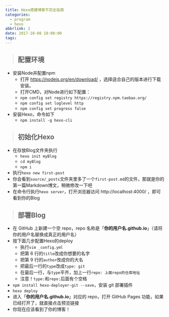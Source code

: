 ```yaml
---
title: Hexo搭建博客不完全指南
categories:
  - program
  - hexo
abbrlink: 2
date: 2017-10-08 18:00:00
tags:
---
```


> ## 配置环境

* 安装Node并配置npm
  * 打开 https://nodejs.org/en/download/ ，选择适合自己的版本进行下载安装。
  * 打开CMD，对Node进行如下配置：
  * `npm config set registry https://registry.npm.taobao.org/`
  * `npm config set loglevel http`
  * `npm config set progress false`
* 安装Hexo，命令如下
  * `npm install -g hexo-cli`

> ## 初始化Hexo

* 在存放Blog文件夹执行
  * `hexo init myBlog`
  * `cd myBlog`
  * `npm i`
* 执行`hexo new first-post`
* 你会看到`source/_posts`文件夹里多了一个`first-post.md`的文件，那就是你的第一篇Markdown博文，稍微修改一下吧
* 在命令行执行`hexo server`，打开浏览器访问 http://localhost:4000/ ，即可看到你的Blog

>## 部署Blog

* 在 GitHub 上新建一个空 repo，repo 名称是「**你的用户名.github.io**」（请将你的用户名替换成真正的用户名）
* 按下面几步配置Hexo的deploy
  * 执行`vim _config.yml`
  * 把第 6 行的`title`改成你想要的名字
  * 把第 9 行的`author`改成你的大名
  * 把最后一行的`type`改成`type: git`
  * 在最后一行，与`type`平齐，加上一行`repo: 上面repo的仓库地址`
  * 注意！`type:`和`repo:`后面有个空格
* `npm install hexo-deployer-git --save`，安装 git 部署插件
* `hexo deploy`
* 进入「**你的用户名.github.io**」对应的 repo，打开 GitHub Pages 功能，如果已经打开了，就直接点击预览链接
* 你现在应该看到了你的博客！


